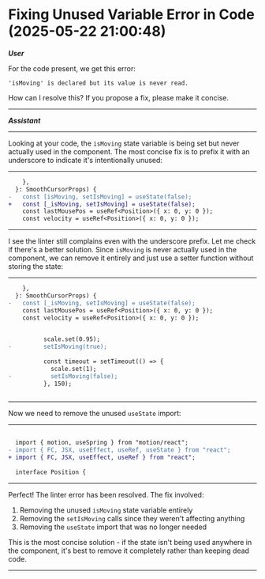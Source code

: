<!-- Generated by SpecStory -->

# Fixing Unused Variable Error in Code (2025-05-22 21:00:48)

_**User**_

For the code present, we get this error:
```
'isMoving' is declared but its value is never read.
```
How can I resolve this? If you propose a fix, please make it concise.

---

_**Assistant**_



---

Looking at your code, the `isMoving` state variable is being set but never actually used in the component. The most concise fix is to prefix it with an underscore to indicate it's intentionally unused:

---

```diff
    },
  }: SmoothCursorProps) {
-   const [isMoving, setIsMoving] = useState(false);
+   const [_isMoving, setIsMoving] = useState(false);
    const lastMousePos = useRef<Position>({ x: 0, y: 0 });
    const velocity = useRef<Position>({ x: 0, y: 0 });
```

---

I see the linter still complains even with the underscore prefix. Let me check if there's a better solution. Since `isMoving` is never actually used in the component, we can remove it entirely and just use a setter function without storing the state:

---

```diff
    },
  }: SmoothCursorProps) {
-   const [_isMoving, setIsMoving] = useState(false);
    const lastMousePos = useRef<Position>({ x: 0, y: 0 });
    const velocity = useRef<Position>({ x: 0, y: 0 });
```

```diff
  
          scale.set(0.95);
-         setIsMoving(true);
  
          const timeout = setTimeout(() => {
            scale.set(1);
-           setIsMoving(false);
          }, 150);
  
```

---

Now we need to remove the unused `useState` import:

---

```diff
  
  import { motion, useSpring } from "motion/react";
- import { FC, JSX, useEffect, useRef, useState } from "react";
+ import { FC, JSX, useEffect, useRef } from "react";
  
  interface Position {
```

---

Perfect! The linter error has been resolved. The fix involved:

1. Removing the unused `isMoving` state variable entirely
2. Removing the `setIsMoving` calls since they weren't affecting anything
3. Removing the `useState` import that was no longer needed

This is the most concise solution - if the state isn't being used anywhere in the component, it's best to remove it completely rather than keeping dead code.

---


